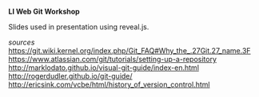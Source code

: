 **LI Web Git Workshop**

Slides used in presentation using reveal.js. 

_sources_
https://git.wiki.kernel.org/index.php/Git_FAQ#Why_the_.27Git.27_name.3F
https://www.atlassian.com/git/tutorials/setting-up-a-repository
http://marklodato.github.io/visual-git-guide/index-en.html
http://rogerdudler.github.io/git-guide/
http://ericsink.com/vcbe/html/history_of_version_control.html